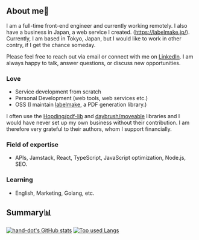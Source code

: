 ## About me👋

I am a full-time front-end engineer and currently working remotely. I also have a business in Japan, a web service I created. (https://labelmake.jp/).  
Currently, I am based in Tokyo, Japan, but I would like to work in other contry, if I get the chance someday.

Please feel free to reach out via email or connect with me on [LinkedIn](https://www.linkedin.com/in/hand-dot/). I am always happy to talk, answer questions, or discuss new opportunities.

### Love
- Service development from scratch
- Personal Development (web tools, web services etc.)
- OSS (I maintain [labelmake](https://github.com/hand-dot/labelmake), a PDF generation library.)

I often use the [Hopding/pdf-lib](https://github.com/Hopding/pdf-lib) and [daybrush/moveable](https://github.com/daybrush/moveable) libraries and I would have never set up my own business without their contribution. I am therefore very grateful to their authors, whom I support financially.

### Field of expertise
- APIs, Jamstack, React, TypeScript, JavaScript optimization, Node.js, SEO.

### Learning
- English, Marketing, Golang, etc.

## Summary📊

[![hand-dot's GitHub stats](https://github-readme-stats.vercel.app/api?username=hand-dot&count_private=true&show_icons=true&theme=tokyonight)](https://github.com/hand-dot/)
[![Top used Langs](https://github-readme-stats.vercel.app/api/top-langs/?username=hand-dot&layout=compact&theme=tokyonight)](https://github.com/hand-dot/)



